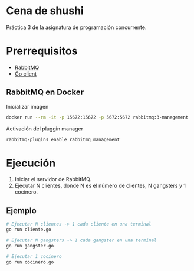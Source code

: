 # Cena de shushi

Práctica 3 de la asignatura de programación concurrente.

# Prerrequisitos

- [RabbitMQ](https://www.rabbitmq.com/download.html)
- [Go client](https://github.com/rabbitmq/amqp091-go)

## RabbitMQ en Docker

Inicializar imagen

```bash
docker run --rm -it -p 15672:15672 -p 5672:5672 rabbitmq:3-management
```

Activación del pluggin manager

```bash
rabbitmq-plugins enable rabbitmq_management
```

# Ejecución

1. Iniciar el servidor de RabbitMQ.
2. Ejecutar N clientes, donde N es el número de clientes, N gangsters y 1 cocinero.

## Ejemplo

```bash
# Ejecutar N clientes -> 1 cada cliente en una terminal
go run cliente.go

# Ejecutar N gangsters -> 1 cada gangster en una terminal
go run gangster.go

# Ejecutar 1 cocinero
go run cocinero.go
```
